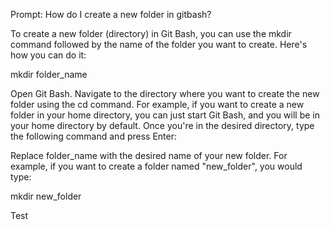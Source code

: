 Prompt: 
How do I create a new folder in gitbash?

To create a new folder (directory) in Git Bash, you can use the mkdir command followed by the name of the folder you want to create. Here's how you can do it:

mkdir folder_name

Open Git Bash.
Navigate to the directory where you want to create the new folder using the cd command. For example, if you want to create a new folder in your home directory, you can just start Git Bash, and you will be in your home directory by default.
Once you're in the desired directory, type the following command and press Enter:

Replace folder_name with the desired name of your new folder. For example, if you want to create a folder named "new_folder", you would type:

mkdir new_folder

Test
